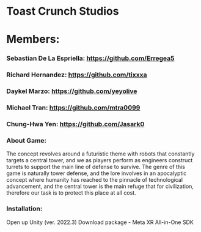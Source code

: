 # Toast Crunch Studios
# Members: 
### Sebastian De La Espriella: https://github.com/Erregea5
### Richard Hernandez: https://github.com/tixxxa
### Daykel Marzo: https://github.com/yeyolive
### Michael Tran: https://github.com/mtra0099
### Chung-Hwa Yen: https://github.com/Jasark0

### About Game:
The concept revolves around a futuristic theme with robots that constantly targets a central tower, 
and we as players perform as engineers construct turrets to support the main line of defense to survive.
The genre of this game is naturally tower defense, and the lore involves in an apocalyptic concept 
where humanity has reached to the pinnacle of technological advancement, and the central tower is the main
refuge that for civilization, therefore our task is to protect this place at all cost.

### Installation: 
Open up Unity (ver. 2022.3)
Download package - Meta XR All-in-One SDK
